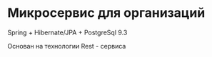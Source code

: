 # Микросервис для организаций
Spring + Hibernate/JPA + PostgreSql 9.3

Основан на технологии Rest - сервиса
